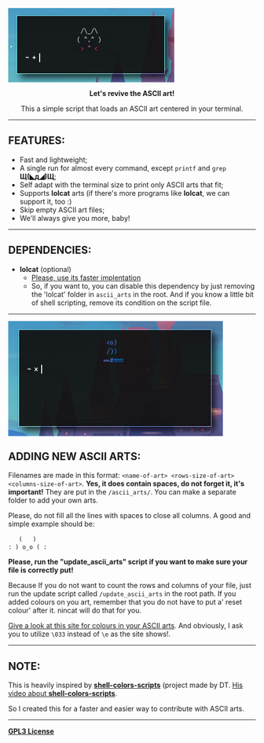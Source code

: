 <img src="/.github/preview.png" alt="Preview of one ASCII art in ST." align="center"/>

<p align="center"><b>Let's revive the ASCII art!</b></p>

<p align="center">This a simple script that loads an ASCII art centered in your terminal.</p>

---

## FEATURES:
+ Fast and lightweight;
+ A single run for almost every command, except `printf` and `grep` **Щ(◣д◢)Щ**;
+ Self adapt with the terminal size to print only ASCII arts that fit;
+ Supports **lolcat** arts (if there's more programs like **lolcat**, we can support it, too :)
+ Skip empty ASCII art files;
+ We'll always give you more, baby!

---

## DEPENDENCIES:
+ **lolcat** (optional)
  - [Please, use its faster implentation](https://github.com/jaseg/lolcat)
  - So, if you want to, you can disable this dependency by just removing the 'lolcat' folder in `ascii_arts` in the root. And if you know a little bit of shell scripting, remove its condition on the script file.

---

<img align="center" src="/.github/new_art.png" alt="Preview of one ASCII art with lolcat."/>

## ADDING NEW ASCII ARTS:

Filenames are made in this format: `<name-of-art> <rows-size-of-art> <columns-size-of-art>`. **Yes, it does contain spaces, do not forget it, it's important!** They are put in the `/ascii_arts/`. You can make a separate folder to add your own arts.

Please, do not fill all the lines with spaces to close all columns. A good and simple example should be:
```
   (   )
: ) o_o ( :
```

**Please, run the "update_ascii_arts" script if you want to make sure your file is correctly put!**

Because If you do not want to count the rows and columns of your file, just run the update script called `/update_ascii_arts` in the root path.
If you added colours on you art, remember that you do not have to put a' reset colour' after it. nincat will do that for you.

[Give a look at this site for colours in your ASCII arts](https://misc.flogisoft.com/bash/tip_colors_and_formatting).
And obviously, I ask you to utilize `\033` instead of `\e` as the site shows!.

---

## NOTE:

This is heavily inspired by [**shell-colors-scripts**](https://gitlab.com/dwt1/shell-color-scripts/-/tree/master) (project made by DT. [His video about **shell-colors-scripts**](https://www.youtube.com/watch?v=8Z1OKN6TgxI).

So I created this for a faster and easier way to contribute with ASCII arts.

---

<a align="center" href="/LICENSE"><b>GPL3 License</b></a>
